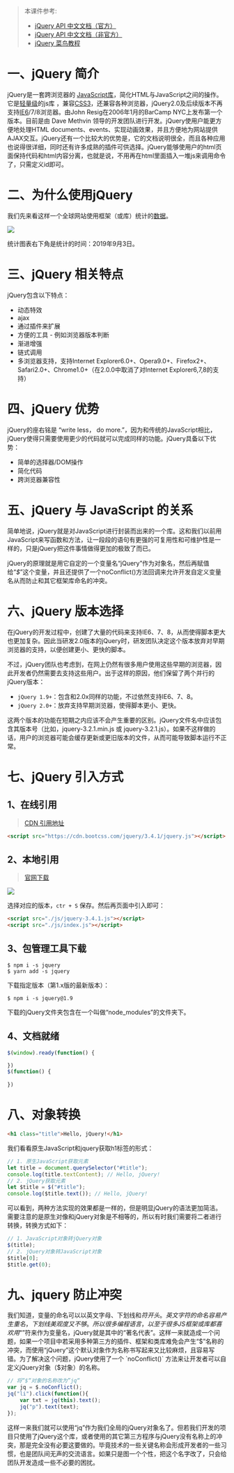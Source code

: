 > 本课件参考:
>
> - [jQuery API 中文文档（官方）](https://www.jquery123.com/)
> - [jQuery API 中文文档（非官方）](http://jquery.cuishifeng.cn/)
> - [jQuery 菜鸟教程](http://www.runoob.com/jquery/jquery-tutorial.html)

# 一、jQuery 简介

jQuery是一套跨浏览器的 [JavaScript库](http://baike.sogou.com/lemma/ShowInnerLink.htm?lemmaId=1023011&ss_c=ssc.citiao.link)，简化HTML与JavaScript之间的操作。它是[轻量级](http://baike.sogou.com/lemma/ShowInnerLink.htm?lemmaId=7988600&ss_c=ssc.citiao.link)的js库 ，兼容[CSS3](http://baike.sogou.com/lemma/ShowInnerLink.htm?lemmaId=40562&ss_c=ssc.citiao.link)，还兼容各种浏览器，jQuery2.0及后续版本不再支持[IE6](http://baike.sogou.com/lemma/ShowInnerLink.htm?lemmaId=4794817&ss_c=ssc.citiao.link)/7/8浏览器。由John Resig在2006年1月的BarCamp NYC上发布第一个版本。目前是由 Dave Methvin 领导的开发团队进行开发。jQuery使用户能更方便地处理HTML documents、events、实现动画效果，并且方便地为网站提供AJAX交互。jQuery还有一个比较大的优势是，它的文档说明很全，而且各种应用也说得很详细，同时还有许多成熟的插件可供选择。jQuery能够使用户的html页面保持代码和html内容分离，也就是说，不用再在html里面插入一堆js来调用命令了，只需定义id即可。

# 二、为什么使用jQuery

我们先来看这样一个全球网站使用框架（或库）统计的[数据](https://w3techs.com/technologies/overview/javascript_library/all)。

![](IMGS/jquery.png)

统计图表右下角是统计的时间：2019年9月3日。

# 三、jQuery 相关特点

jQuery包含以下特点：

- 动态特效
- ajax
- 通过插件来扩展
- 方便的工具 - 例如浏览器版本判断
- 渐进增强
- 链式调用
- 多浏览器支持，支持Internet Explorer6.0+、Opera9.0+、Firefox2+、Safari2.0+、Chrome1.0+（在2.0.0中取消了对Internet Explorer6,7,8的支持）

# 四、jQuery 优势

jQuery的座右铭是 “write less， do more.”，因为和传统的JavaScript相比，jQuery使得只需要使用更少的代码就可以完成同样的功能。jQuery具备以下优势：

- 简单的选择器/DOM操作
- 简化代码
- 跨浏览器兼容性

# 五、jQuery 与 JavaScript 的关系

简单地说，jQuery就是对JavaScript进行封装而出来的一个库。这和我们以前用JavaScript来写函数和方法，让一段段的语句有更强的可复用性和可维护性是一样的，只是jQuery把这件事情做得更加的极致了而已。

jQuery的原理就是用它自定的一个变量名“jQuery”作为对象名，然后再赋值给“*$*”这个变量，并且还提供了一个noConflict()方法回调来允许开发自定义变量名从而防止和其它框架库命名的冲突。

# 六、jQuery 版本选择

在jQuery的开发过程中，创建了大量的代码来支持IE6、7、8，从而使得脚本更大也更加复杂。因此当研发2.0版本的jQuery时，研发团队决定这个版本放弃对早期浏览器的支持，以便创建更小、更快的脚本。

不过，jQuery团队也考虑到，在网上仍然有很多用户使用这些早期的浏览器，因此开发者仍然需要去支持这些用户。出于这样的原因，他们保留了两个并行的jQuery版本：

- `jQuery 1.9+`：包含和2.0x同样的功能，不过依然支持IE6、7、8。
- `jQuery 2.0+`：放弃支持早期浏览器，使得脚本更小、更快。

这两个版本的功能在短期之内应该不会产生重要的区别。jQuery文件名中应该包含其版本号（比如，jquery-3.2.1.min.js 或 jquery-3.2.1.js）。如果不这样做的话，用户的浏览器可能会缓存更新或更旧版本的文件，从而可能导致脚本运行不正常。

# 七、jQuery 引入方式

## 1、在线引用

> [CDN 引用地址](http://www.bootcdn.cn/jquery/)

```html
<script src="https://cdn.bootcss.com/jquery/3.4.1/jquery.js"></script>
```

## 2、本地引用

>  [官网下载](http://jquery.com/download/)

![](./IMGS/jquery_download.png)

选择对应的版本，`ctr + S` 保存。然后再页面中引入即可：

```html
<script src="./js/jquery-3.4.1.js"></script>
<script src="./js/index.js"></script>
```

## 3、包管理工具下载

```shell
$ npm i -s jquery
$ yarn add -s jquery
```

下载指定版本（第1.x版的最新版本）：

``` 
$ npm i -s jquery@1.9
```

下载的jQuery文件夹包含在一个叫做“node_modules”的文件夹下。

## 4、文档就绪

```js
$(window).ready(function() {

})
$(function() {
    
})
```

# 八、对象转换

```html
<h1 class="title">Hello, jQuery!</h1>
```

我们看看原生JavaScript和jquery获取h1标签的形式：

```javascript
// 1. 原生JavaScript获取元素
let title = document.querySelector("#title");
console.log(title.textContent); // Hello, jQuery!
// 2. jQuery获取元素
let $title = $("#title");
console.log($title.text()); // Hello, jQuery!
```

可以看到，两种方法实现的效果都是一样的，但是明显jQuery的语法更加简洁。需要注意的是原生对像和jQuery对象是不相等的，所以有时我们需要将二者进行转换，转换方式如下：

```js
// 1. JavaScript对象转jQuery对象
$(title);
// 2. jQuery对象转JavaScript对象
$title[0];
$title.get(0);
```

# 九、jquery 防止冲突

我们知道，变量的命名可以以英文字母、下划线和$符开头。英文字符的命名容易产生重名，下划线美观度又不够。所以很多编程语言，以至于很多JS框架或库都喜欢用“$”符来作为变量名，jQuery就是其中的“著名代表”。这样一来就造成一个问题，如果一个项目中若采用多种第三方的插件、框架和类库难免会产生“$”名称的冲突，而使用“jQuery”这个默认对象作为名称书写起来又比较麻烦，且容易写错。为了解决这个问题，jQuery使用了一个 `noConflict()` 方法来让开发者可以自定义jQuery对象（$对象）的名称。

```javascript
// 将“$“对象的名称改为”jq“
var jq = $.noConflict();
jq("li").click(function(){
  	var txt = jq(this).text();
  	jq("p").text(text);
});
```

这样一来我们就可以使用“jq”作为我们全局的jQuery对象名了。但若我们开发的项目只使用了jQuery这个库，或者使用的其它第三方程序与jQuery没有名称上的冲突，那是完全没有必要这要做的。毕竟技术的一些关键名称会形成开发者的一些习惯，也是团队间无声的交流语言。如果只是图一个个性，把这个名字改了，只会给团队开发造成一些不必要的困扰。
